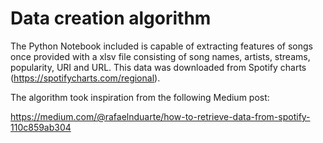 # Data creation algorithm

The Python Notebook included is capable of extracting features of songs once provided with a xlsv file consisting of song names, 
artists, streams, popularity, URI and URL. This data was downloaded from Spotify charts (https://spotifycharts.com/regional).

The algorithm took inspiration from the following Medium post:

https://medium.com/@rafaelnduarte/how-to-retrieve-data-from-spotify-110c859ab304
